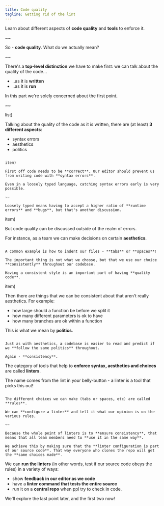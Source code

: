```yaml
---
title: Code quality
tagline: Getting rid of the lint
---
```



<div class="learn"></div>

Learn about different aspects of **code quality** and **tools** to enforce it.

~~

So - **code quality**. What do we actually mean?

~~

There's a **top-level distinction** we have to make first: we can talk about the quality of the code...

* ..as it is **written**
* ..as it is **run**

In this part we're solely concerned about the first point.

~~

list)

Talking about the quality of the code as it is written, there are (at least) **3 different aspects**:

* syntax errors
* aesthetics
* politics

~~~

item)

First off code needs to be **correct**. Our editor should prevent us from writing code with **syntax errors**.

Even in a loosely typed language, catching syntax errors early is very possible.

~~ 

Loosely typed means having to accept a higher ratio of **runtime errors** and **bugs**, but that's another discussion.

~~~

item)

But code quality can be discussed outside of the realm of errors. 

For instance, as a team we can make decisions on certain **aesthetics**.

~~~

A common example is how to indent our files - **tabs** or **spaces**!

The important thing is not what we choose, but that we use our choice **consistently** throughout our codebase.

Having a consistent style is an important part of having **quality code**.

~~~

item)

Then there are things that we can be consistent about that aren't really aesthetics. For example:

* how large should a function be before we split it
* how many different parameters is ok to have
* how many branches are ok within a function

This is what we mean by **politics**.

~~~

Just as with aesthetics, a codebase is easier to read and predict if we **follow the same politics** throughout.

Again - **consistency**.

~~~

The category of tools that help to **enforce syntax, aesthetics and choices** are called **linters**.

The name comes from the lint in your belly-button - a linter is a tool that picks this out!

~~~

The different choices we can make (tabs or spaces, etc) are called **rules**.

We can **configure a linter** and tell it what our opinion is on the various rules.

~~

Because the whole point of linters is to **ensure consistency**, that means that all team members need to **use it in the same way**.

We achieve this by making sure that the **linter configuration is part of our source code**. That way everyone who clones the repo will get the **same choices made**.

~~~

We can **run the linters** (in other words, test if our source code obeys the rules) in a variety of ways:

* show **feedback in our editor as we code**
* have a **linter command that tests the entire source**
* run it on a **central repo** when ppl try to check in code.

We'll explore the last point later, and the first two now!
